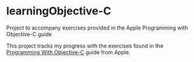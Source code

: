 # learningObjective-C
Project to accompany exercises provided in the Apple Programming with Objective-C guide

This project tracks my progress with the exercises found in the [Programming With Objective-C](https://developer.apple.com/library/content/documentation/Cocoa/Conceptual/ProgrammingWithObjectiveC) guide from Apple.
